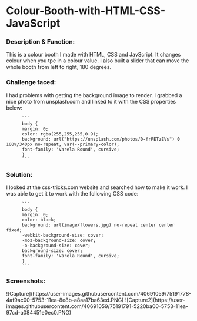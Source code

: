 # Colour-Booth-with-HTML-CSS-JavaScript

<h3>Description & Function:</h3>
This is a colour booth I made with HTML, CSS and JavScript. It changes colour when you tpe in a colour value. I also built a slider that can move the whole booth from left to right, 180 degrees.

<h3>Challenge faced:</h3>
I had problems with getting the background image to render. I grabbed a nice photo from unsplash.com and linked to it with the CSS         properties below:
         
          ```
          body {
          margin: 0;
          color: rgba(255,255,255,0.9);
          background: url("https://unsplash.com/photos/0-frPETzEVs") 0 100%/340px no-repeat, var(--primary-color);
          font-family: 'Varela Round', cursive;
          }
          ```
          
<h3>Solution:</h3>
I looked at the css-tricks.com website and searched how to make it work. I was able to get it to work with the following CSS code:
          
          
          ```
          body { 
          margin: 0;
          color: black;
          background: url(image/flowers.jpg) no-repeat center center fixed; 
          -webkit-background-size: cover;
          -moz-background-size: cover;
          -o-background-size: cover;
          background-size: cover;
          font-family: 'Varela Round', cursive;
          }  
          ```
          
<h3>Screenshots:</h3>
![Capture](https://user-images.githubusercontent.com/40691059/75191778-4af9ac00-5753-11ea-8e8b-a8aa17ba63ed.PNG)
![Capture2](https://user-images.githubusercontent.com/40691059/75191791-5220ba00-5753-11ea-97cd-a084451e0ec0.PNG)

